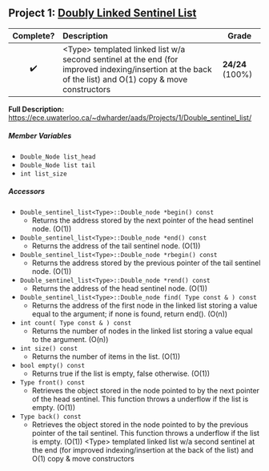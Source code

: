 ## Project 1: [Doubly Linked Sentinel List](<1 Doubly Linked List/>)

| Complete?	| Description 	| Grade |
| :---: 			| :--- 			| --- 	|
| :heavy_check_mark: | \<Type\> templated linked list w/a second sentinel at the end (for improved indexing/insertion at the back of the list) and O(1) copy & move constructors| **24/24** (100%) |

**Full Description:** https://ece.uwaterloo.ca/~dwharder/aads/Projects/1/Double_sentinel_list/
  
##### Member Variables
- ```Double_Node list_head```
- ```Double_Node list tail```
- ```int list_size```

##### Accessors
- ```Double_sentinel_list<Type>::Double_node *begin() const```
	- Returns the address stored by the next pointer of the head sentinel node. (O(1))
- ```Double_sentinel_list<Type>::Double_node *end() const```
	- Returns the address of the tail sentinel node. (O(1))
- ```Double_sentinel_list<Type>::Double_node *rbegin() const```
	- Returns the address stored by the previous pointer of the tail sentinel node. (O(1))
- ```Double_sentinel_list<Type>::Double_node *rend() const```
	- Returns the address of the head sentinel node. (O(1))
- ```Double_sentinel_list<Type>::Double_node find( Type const & ) const```
	- Returns the address of the first node in the linked list storing a value equal to the argument; if none is found, return end(). (O(n))
- ```int count( Type const & ) const```
	- Returns the number of nodes in the linked list storing a value equal to the argument. (O(n))
- ```int size() const```
	- Returns the number of items in the list. (O(1))
- ```bool empty() const```
	- Returns true if the list is empty, false otherwise. (O(1))
- ```Type front() const```
	- Retrieves the object stored in the node pointed to by the next pointer of the head sentinel. This function throws a underflow if the list is empty. (O(1))
- ```Type back() const```
	- Retrieves the object stored in the node pointed to by the previous pointer of the tail sentinel. This function throws a underflow if the list is empty. (O(1))
\<Type\> templated linked list w/a second sentinel at the end (for improved indexing/insertion at the back of the list) and O(1) copy & move constructors
